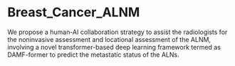 # Breast_Cancer_ALNM
We propose a human-AI collaboration strategy to assist the radiologists for the noninvasive assessment and locational assessment of the ALNM, involving a novel transformer-based deep learning framework termed as DAMF-former to predict the metastatic status of the ALNs. 

